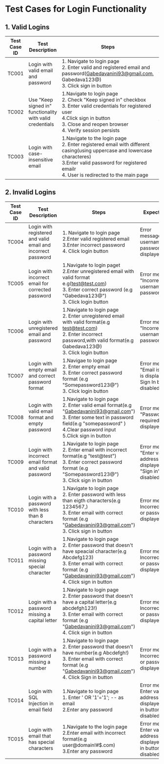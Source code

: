 # Test Cases for Login Functionality

## 1. Valid Logins

| Test Case ID | Test Description                                          | Steps                                                                                                                                                                                                                | Expected Result                                |
| ------------ | --------------------------------------------------------- | -------------------------------------------------------------------------------------------------------------------------------------------------------------------------------------------------------------------- | ---------------------------------------------- |
| TC001        | Login with valid email and password                       | 1. Navigate to login page<br>2. Enter valid and registered email and password(Gabedavanini93@gmail.com, Gabedava123@)<br>3. Click sign in button                                                                                                             | User is redirected to the main page            |
| TC002        | Use "Keep signed in" functionality with valid credentials |1.Navigate to login page<br>2. Check "Keep signed in" checkbox<br>3. Enter valid credentials for registered user<br>4.Click sign in button<br>3. Close and reopen browser<br>4. Verify session persists                                                                    | User remains logged in and is on the main page |
| TC003        | Login with case-insensitive email                         | 1.Navigate to the login page<br>2. Enter registered email with different casing(using uppercase and lowercase characteres)<br>3.Enter valid password for registered emailr<br>4. User is redirected to the main page |

## 2. Invalid Logins

| Test Case ID | Test Description                                             | Steps                                                                                                                                                            | Expected Result                                                                          |
| ------------ | ------------------------------------------------------------ | ---------------------------------------------------------------------------------------------------------------------------------------------------------------- | ---------------------------------------------------------------------------------------- |
| TC004        | Login with registered and valid email and incorrect password | 1. Navigate to login page<br>2.Enter valid registered email<br>3.Enter incorrect password<br>4. Click login button                                                      | Error message:"Incorrect username or password." is displayed                             |
| TC005        | Login with incorrect email for corrected password            | 1.Navigate to login paget<br>2.Enter unregistered email with valid format e.g(test@test.com)<br>3. Enter correct password (e.g "Gabedava123@")<br>3. Click login button                                               | Error message: "Incorrect username or password."                                         |
| TC006        | Login with unregistered email and password                   |1.Navigate to login page<br> 2. Enter unregistered email with valid format(e.g test@test.com)<br>2. Enter incorrect password,with valid format(e.g Gabedava123@) <br>3. Click login button                                         | Error message: "Incorrect username or password."                                         |
| TC007        | Login with empty email and correct password format           |1.Navigae to login page<br> 2. Enter empty email<br>3. Enter correct password format (e.g "Somepassword123@")<br>3. Click login button                                                             | Error message: "Email is required" is displayed  and Sign In button is disabled                                        |
| TC008        | Login with valid email format and empty password             |1.Navigate to login page<br> 2. Enter valid email format(e.g "Gabedavanini93@gmail.com") <br>3. Enter some text in password field(e.g "somepassword" )<br>4.Clear password input<br>5.Click sign in button                                           | Error message: "Password is required" is displayed                                       |
| TC009        | Login with incorrect email format and valid password         |1.Navigate to login page<br> 2. Enter email with incorrect format(e.g "test@test")<br>3. Enter correct password format (e.g "Somepassword123@")<br>3. Click sign in button                              | Error message: "Enter valid Email address" is displayed and "Sign in" button is disabled |
| TC010        | Login with a password with less than 8 characters            |1.Navigate to login page<br> 2. Enter password with less than eigth characters(e.g 1234567,)<br>3. Enter email with correct format (e.g "Gabedavanini93@gmail.com")<br>3. Click sign in button        | Error message: Incorrect username or password. is displayed                                          |
| TC011        | Login with a password missing special character              |1.Navigate to login page<br> 2. Enter password that doesn't have speacial character(e.g Abcdefg123)<br>3. Enter email with correct format (e.g "Gabedavanini93@gmail.com")<br>4. Click sign in button | Error message: Incorrect username or password. is displayed                                        |
| TC012        | Login with a password missing a capital letter               |1.Navigate to login page<br> 2. Enter password that doesn't have a capital letter(e.g abcdefgh123!)<br>3. Enter email with correct format (e.g "Gabedavanini93@gmail.com")<br>4. Click sign in button | Error message: Incorrect username or password.is displayed                                        |
| TC013        | Login with a password missing a number                       |1.Navigate to login page<br> 2. Enter password that doesn't have number(e.g Abcdefgh!)<br>3. Enter email with correct format (e.g "Gabedavanini93@gmail.com")<br>4. Click Sign in button              | Error message: Incorrect username or password.is displayed                                        |
| TC014        | Login with SQL Injection in email field                     |1.Navigate to login page<br>1. Enter ' OR '1'='1'; -- as email<br>2.Enter any password<br> | Error message: Enter valid Email address.  is displayed and sign in button is disabled|
| TC015    | Login with email that has special characters| 1.Navigate to the login page<br>2.Enter email with incorrect format(e.g user@domain!#$.com)<br>3.Enter any password | Error message: Enter valid Email address.  is displayed and sign in button is disabled|
                                         
                                          
